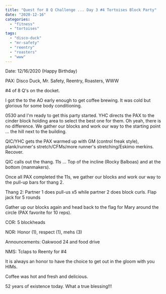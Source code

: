 ```yaml
---
title: "Quest for 8 Q Challenge ... Day 3 #4 Tortoises Block Party"
date: "2020-12-16"
categories: 
  - "fitness"
  - "tortoises"
tags: 
  - "disco-duck"
  - "mr-safety"
  - "reentry"
  - "roasters"
  - "www"
---
```


Date: 12/16/2020 (Happy Birthday)

PAX: Disco Duck, Mr. Safety, Reentry, Roasters, WWW

#4 of 8 Q's on the docket.

I got the to the AO early enough to get coffee brewing. It was cold but glorious for some body conditioning.

0530 and I'm ready to get this party started. YHC directs the PAX to the cinder block holding area to select the best one for them. Oh yeah, there is no difference. We gather our blocks and work our way to the starting point ... the hill next to the building.

QIC/YHC gets the PAX warmed up with GM (control freak style), plank/runner's stretch/CFMs/more runner's stretching/Eskimo merkins. Recover.

QIC calls out the thang. 11s ... Top of the incline (Rocky Balboas) and at the bottom (manmakers).

Once all PAX completed the 11s, we gather our blocks and work our way to the pull-up bars for thang 2.

Thang 2: Partner 1 does pull-us x5 while partner 2 does block curls. Flap jack for 5 rounds

Gather up our blocks again and head back to the flag for Mary around the circle (PAX favorite for 10 reps).

COR: 5 blockheads

NOR: Honor (1), respect (1), mehs (3)

Announcements: Oakwood 24 and food drive

NMS: Tclaps to Reenty for #4

It is always an honor to have the choice to get out in the gloom with you HIMs.

Coffee was hot and fresh and delicious.

52 years of existence today. What a true blessing!!!
